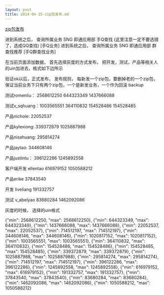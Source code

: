 ```yaml
---
layout: post
title: 2014-04-15-zip包发布.md
---
```


[zip包发布](http://admin.connect.oa.com/index.html)

进到系统之后， 查询所属业务 SNG 即通应用部 手Q查找 (这里注意一定不要选错了，选成QQ查找) [手Q业务]
进到系统之后， 查询所属业务 SNG 即通应用部 群查找推荐 [手Q群查找业务]


在当前页面添加数据， 首先选择灰度的方式发布， 把开发，测试，产品等相关人的uin加进去，格式如下边所示

验证ok以后，正式发布， 发布规则， 每新发一个zip包，要删掉老的一个zip包， 保证当前业务下只有两个zip包，一个是新发业务，一个作为回滚 backup

测试romenliu： 2568612250  644323349  1437666088

测试v_sqhuang：1003565551 364110832  154528486 154528485

产品nichole: 22052537

产品kylexiong: 339372879   1025887988

产品nisahuang: 295814274

产品jaytao: 344608146

产品justintu： 396122286  1245892558

客户端开发 ellentao   616979152  1050588212

产品erike  37843540

开发 liveliang 191332757

测试 v_abelyao  83680284 1462092086



灰度的时候， 选择的uin格式

{"min": 2568612250, "max": 2568612250},
{"min": 644323349, "max": 644323349},
{"min": 1437666088, "max": 1437666088},
{"min": 22052537, "max": 22052537},
{"min": 714512197, "max": 714512197},
{"min": 344608146, "max": 344608146},
{"min": 1020817152, "max": 1020817152},
{"min": 1003565551, "max": 1003565551},
{"min": 364110832, "max": 364110832},
{"min": 154528486, "max": 154528486},
{"min": 154528485, "max": 154528485},
{"min": 339372879, "max": 339372879},
{"min": 1025887988, "max": 1025887988},
{"min": 295814274, "max": 295814274},
{"min": 714512197, "max": 714512197},
{"min": 396122286, "max": 396122286},
{"min": 1245892558, "max": 1245892558},
{"min": 616979152, "max": 616979152},
{"min": 191332757, "max": 191332757},
{"min": 37843540, "max": 37843540},
{"min": 83680284, "max": 83680284},
{"min": 1462092086, "max": 1462092086},
{"min": 1050588212, "max": 1050588212}


